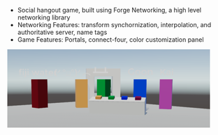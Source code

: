 - Social hangout game, built using Forge Networking, a high level networking library
- Networking Features: transform synchornization, interpolation, and authoritative server, name tags
- Game Features: Portals, connect-four, color customization panel

![Screenshot](https://github.com/dj46563/Goons/blob/master/Memories/Beta.png?raw=true)
